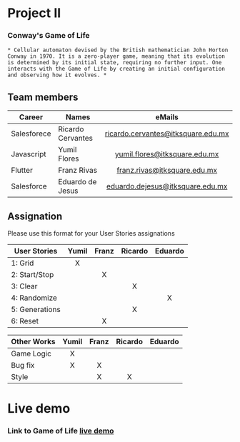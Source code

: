 # Project II

### Conway's Game of Life
 	* Cellular automaton devised by the British mathematician John Horton Conway in 1970. It is a zero-player game, meaning that its evolution is determined by its initial state, requiring no further input. One interacts with the Game of Life by creating an initial configuration and observing how it evolves. *

## Team members

|    Career   | Names             | eMails                             |
|     ---     | ----------------- | :---:                              |
| Salesforece | Ricardo Cervantes | ricardo.cervantes@itksquare.edu.mx |
| Javascript  | Yumil Flores      | yumil.flores@itksquare.edu.mx      |
| Flutter     | Franz Rivas       | franz.rivas@itksquare.edu.mx       |
| Salesforce  | Eduardo de Jesus  | eduardo.dejesus@itksquare.edu.mx   |

## Assignation 

Please use this format for your User Stories assignations

| User Stories     | Yumil | Franz | Ricardo | Eduardo |
| ---------------- | :---: | :---: |  :---:  |  :---:  |
| 1: Grid          |   X   |       |         |         |
| 2: Start/Stop    |       |   X   |         |         |
| 3: Clear         |       |       |    X    |         |
| 4: Randomize     |       |       |         |    X    |
| 5: Generations   |       |       |    X    |         |
| 6: Reset         |       |   X   |         |         |

| Other Works      | Yumil | Franz | Ricardo | Eduardo |
| ---------------- | :---: | :---: |  :---:  |  :---:  |
| Game Logic       |   X   |       |         |         |
| Bug fix          |   X   |   X   |         |         |
| Style            |       |   X   |    X    |         |

# Live demo

### Link to Game of Life [live demo](url_here_please)

